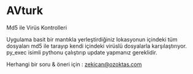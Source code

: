 AVturk
======

Md5 ile Virüs Kontrolleri


Uygulama basit bir mantıkla yerleştirdiğiniz lokasyonun içindeki tüm dosyaları md5 ile tarayıp kendi içindeki virüslü dosyalarla karşılaştırıyor. py_exec isimli pythonu çalıştırıp update yapmanız gereklidir.

Herhangi bir soru & öneri için : zekican@ozoktas.com
